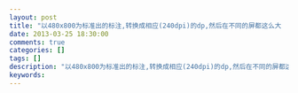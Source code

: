```yaml
---
layout: post
title: "以480x800为标准出的标注,转换成相应(240dpi)的dp,然后在不同的屏都这么大  (但wrap_content的图片会随屏变大小)"
date: 2013-03-25 18:30:00 
comments: true
categories: []
tags: []
description: "以480x800为标准出的标注,转换成相应(240dpi)的dp,然后在不同的屏都这么大  (但wrap_content的图片会随屏变大小)"
keywords: 
---
```





